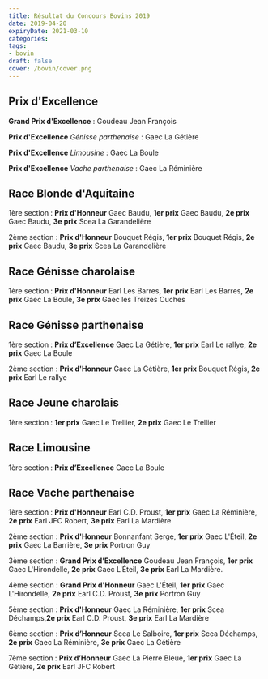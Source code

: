 ```yaml
---
title: Résultat du Concours Bovins 2019
date: 2019-04-20
expiryDate: 2021-03-10
categories:
tags:
- bovin
draft: false
cover: /bovin/cover.png
---
```


<!--more-->
## Prix d'Excellence
**Grand Prix d'Excellence** : Goudeau Jean François

**Prix d'Excellence** _Génisse parthenaise_ : Gaec La Gétière

**Prix d'Excellence** _Limousine_ : Gaec La Boule

**Prix d'Excellence** _Vache parthenaise_ : Gaec La Réminière


## Race Blonde d'Aquitaine
1ère section : **Prix d'Honneur** Gaec Baudu, **1er prix** Gaec Baudu, **2e prix** Gaec Baudu, **3e prix** Scea La Garandelière

2ème section : **Prix d'Honneur** Bouquet Régis, **1er prix** Bouquet Régis, **2e prix** Gaec Baudu, **3e prix** Scea La Garandelière

## Race Génisse charolaise
1ère section : **Prix d'Honneur** Earl Les Barres, **1er prix** Earl Les Barres, **2e prix** Gaec La Boule, **3e prix** Gaec les Treizes Ouches

## Race Génisse parthenaise
1ère section : **Prix d’Excellence** Gaec La Gétière, **1er prix** Earl Le rallye, **2e prix** Gaec La Boule

2ème section : **Prix d'Honneur** Gaec La Gétière, **1er prix** Bouquet Régis, **2e prix** Earl Le rallye

## Race Jeune charolais
1ère section : **1er prix** Gaec Le Trellier, **2e prix** Gaec Le Trellier

## Race Limousine
1ère section : **Prix d’Excellence** Gaec La Boule

## Race Vache parthenaise
1ère section : **Prix d'Honneur** Earl C.D. Proust, **1er prix** Gaec La Réminière, **2e prix** Earl JFC Robert, **3e prix** Earl La Mardière

2ème section : **Prix d'Honneur** Bonnanfant Serge, **1er prix** Gaec L'Éteil, **2e prix** Gaec La Barrière, **3e prix** Portron Guy

3ème section : **Grand Prix d’Excellence** Goudeau Jean François, **1er prix** Gaec L'Hirondelle, **2e prix** Gaec L'Éteil, **3e prix** Earl La Mardière. 

4ème section : **Grand Prix d'Honneur** Gaec L'Éteil, **1er prix** Gaec L'Hirondelle, 
**2e prix** Earl C.D. Proust, **3e prix** Portron Guy

5ème section : **Prix d'Honneur** Gaec La Réminière, **1er prix** Scea Déchamps,**2e prix** Earl C.D. Proust, **3e prix** Earl La Mardière 

6ème section : **Prix d’Honneur** Scea Le Salboire, **1er prix** Scea Déchamps, **2e prix** Gaec La Réminière, **3e prix** Gaec La Gétière

7ème section : **Prix d’Honneur** Gaec La Pierre Bleue, **1er prix** Gaec La Gétière, **2e prix** Earl JFC Robert

